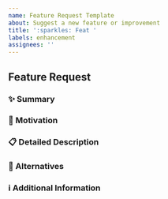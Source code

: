 ```yaml
---
name: Feature Request Template
about: Suggest a new feature or improvement
title: ':sparkles: Feat '
labels: enhancement
assignees: ''
---
```


## Feature Request

 ### ✨ Summary
 <!-- 추가하거나 개선해야 할 기능에 대한 간략한 설명을 적어주세요. -->

 ### 🎯 Motivation
 <!-- 해당 기능이 필요한 이유를 설명해주세요. -->

 ### 📋 Detailed Description
 <!-- 기능에 대한 구체적인 설명이나 동작 방식에 대해 자세히 적어주세요. -->

 ### 🔄 Alternatives
 <!-- 해당 기능을 구현하는 다른 방법이나 대안에 대해 알고 있다면 적어주세요. -->

 ### ℹ️ Additional Information
 <!-- 기능 요청에 대해 추가적으로 설명하거나 기록해야 할 정보가 있다면 여기에 적어주세요. -->